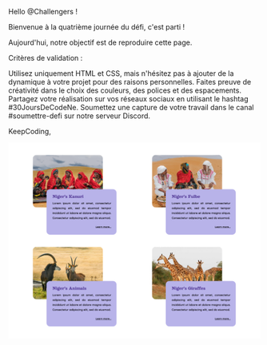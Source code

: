 Hello @Challengers !

Bienvenue à la quatrième journée du défi, c'est parti !

Aujourd'hui, notre objectif est de reproduire cette page.

Critères de validation :

Utilisez uniquement HTML et CSS, mais n'hésitez pas à ajouter de la dynamique à votre projet pour des raisons personnelles.
Faites preuve de créativité dans le choix des couleurs, des polices et des espacements.
Partagez votre réalisation sur vos réseaux sociaux en utilisant le hashtag #30JoursDeCodeNe.
Soumettez une capture de votre travail dans le canal #soumettre-defi sur notre serveur Discord.


KeepCoding,


![Interface](img/Day4.jpg)